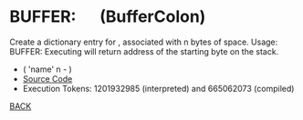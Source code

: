 # BUFFER: &emsp; (BufferColon)
Create a dictionary entry for <name>, associated with n bytes of space. Usage: <n> BUFFER: <name> Executing <name> will return address of the starting byte on the stack.
* ( 'name' n - )
* [Source Code](../words/core_ext/BufferColon.cs)
* Execution Tokens: 1201932985 (interpreted) and 665062073 (compiled)


[BACK](builtins.md#BufferColon)
